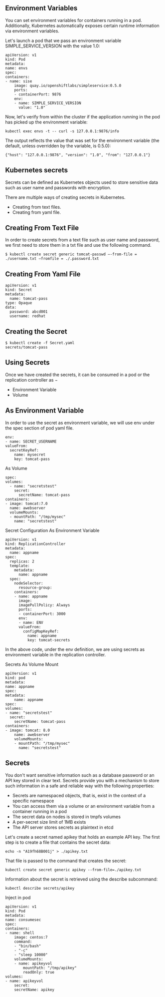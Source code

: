 
## Environment Variables

You can set environment variables for containers running in a pod. Additionally, Kubernetes automatically exposes certain runtime information via environment variables.

Let's launch a pod that we pass an environment variable SIMPLE_SERVICE_VERSION with the value 1.0:
 
    apiVersion: v1
    kind: Pod
    metadata:
    name: envs
    spec:
    containers:
    - name: sise
        image: quay.io/openshiftlabs/simpleservice:0.5.0
        ports:
        - containerPort: 9876
        env:
        - name: SIMPLE_SERVICE_VERSION
          value: "1.0"
 
Now, let's verify from within the cluster if the application running in the pod has picked up the environment variable:
 
    kubectl exec envs -t -- curl -s 127.0.0.1:9876/info

The output reflects the value that was set for the environment variable (the default, unless overridden by the variable, is 0.5.0):

    {"host": "127.0.0.1:9876", "version": "1.0", "from": "127.0.0.1"}

## Kubernetes secrets

Secrets can be defined as Kubernetes objects used to store sensitive data such as user name and passwords with encryption.

There are multiple ways of creating secrets in Kubernetes.

- Creating from text files.
- Creating from yaml file.

## Creating From Text File

In order to create secrets from a text file such as user name and password, we first need to store them in a txt file and use the following command.

    $ kubectl create secret generic tomcat-passwd –-from-file = ./username.txt –fromfile = ./.password.txt

## Creating From Yaml File

    apiVersion: v1
    kind: Secret
    metadata:
      name: tomcat-pass
    type: Opaque
    data:
      password: abcd001
      username: redhat

## Creating the Secret

    $ kubectl create -f Secret.yaml
    secrets/tomcat-pass

## Using Secrets

Once we have created the secrets, it can be consumed in a pod or the replication controller as −

- Environment Variable
- Volume

## As Environment Variable

In order to use the secret as environment variable, we will use env under the spec section of pod yaml file.

    env:
    - name: SECRET_USERNAME
    valueFrom:
      secretKeyRef:
        name: mysecret
        key: tomcat-pass

As Volume

    spec:
    volumes:
      - name: "secretstest"
        secret:
          secretName: tomcat-pass
    containers:
    - image: tomcat:7.0
      name: awebserver
      volumeMounts:
      - mountPath: "/tmp/mysec"
        name: "secretstest"

Secret Configuration As Environment Variable

    apiVersion: v1
    kind: ReplicationController
    metadata:
      name: appname
    spec:
      replicas: 2
      template:
        metadata:
          name: appname
      spec:
        nodeSelector:
          resource-group:
        containers:
        - name: appname
          image:
          imagePullPolicy: Always
          ports:
          - containerPort: 3000
          env: 
          - name: ENV
          valueFrom:
            configMapKeyRef:
              name: appname
              key: tomcat-secrets

In the above code, under the env definition, we are using secrets as environment variable in the replication controller.

Secrets As Volume Mount

    apiVersion: v1
    kind: pod
    metadata:
    name: appname
    spec:
    metadata:
        name: appname
    spec:
    volumes:
    - name: "secretstest"
      secret:
        secretName: tomcat-pass
    containers:
    - image: tomcat: 8.0
        name: awebserver
        volumeMounts:
        - mountPath: "/tmp/mysec"
          name: "secretstest"

## Secrets

You don't want sensitive information such as a database password or an API key stored in clear text. Secrets provide you with a mechanism to store such information in a safe and reliable way with the following properties:

- Secrets are namespaced objects, that is, exist in the context of a specific namespace
- You can access them via a volume or an environment variable from a container running in a pod
- The secret data on nodes is stored in tmpfs volumes
- A per-secret size limit of 1MB exists
- The API server stores secrets as plaintext in etcd

Let's create a secret named apikey that holds an example API key. The first step is to create a file that contains the secret data:

    echo -n "A19fh68B001j" > ./apikey.txt

That file is passed to the command that creates the secret:

    kubectl create secret generic apikey --from-file=./apikey.txt

Information about the secret is retrieved using the describe subcommand:

    kubectl describe secrets/apikey

Inject in pod 

    apiVersion: v1
    kind: Pod
    metadata:
    name: consumesec
    spec:
    containers:
    - name: shell
        image: centos:7
        command:
        - "bin/bash"
        - "-c"
        - "sleep 10000"
        volumeMounts:
        - name: apikeyvol
            mountPath: "/tmp/apikey"
            readOnly: true
    volumes:
    - name: apikeyvol
        secret:
        secretName: apikey